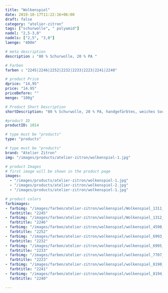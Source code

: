 ```yaml
---
title: "Wolkenspiel"
date: 2019-10-17T11:22:16+06:00
draft: false
category: "atelier-zitron"
tags: ["schurwolle", " polyamid"]	
nadel: "2,5-3,0" 
nadels: ["2,5", "3,0"] 
laenge: "400m"	

# meta description
description : "80 % Schurwolle, 20 % PA "

# Farben
farben : "2245|2246|2252|2232|2233|2223|2241|2240"

# product Price
dprice: "14,95"
price: "14.95"
priceBefore: ""
menge: "100g"

# Product Short Description
shortDescription: "80 % Schurwolle, 20 % PA, handgefärbtes, weiches Sockengarn"

#product ID
productID: 1014

# type must be "products"
type: "products"

# type must be "products"
brand: "Atelier Zitron"
img: "/images/products/atelier-zitron/wolkenspiel-1.jpg"   

# product Images
# first image will be shown in the product page
images:
  - "/images/products/atelier-zitron/wolkenspiel-1.jpg"
  - "/images/products/atelier-zitron/wolkenspiel-2.jpg"
  - "/images/products/atelier-zitron/wolkenspiel-1.jpg"

# product colors
farbimages:
- farbimg: "/images/farben/atelier-zitron/wolkenspiel/Wolkenspiel_1311_2245_1.jpg"	
  farbtitle: "2245"
- farbimg: "/images/farben/atelier-zitron/wolkenspiel/Wolkenspiel_1312_2246_1.jpg"	
  farbtitle: "2246"
- farbimg: "/images/farben/atelier-zitron/wolkenspiel/wolkenspiel_4590_2252_1.jpg"	
  farbtitle: "2252"
- farbimg: "/images/farben/atelier-zitron/wolkenspiel/wolkenspiel_6993_2232_1.jpg"	
  farbtitle: "2232"
- farbimg: "/images/farben/atelier-zitron/wolkenspiel/wolkenspiel_6995_2233_1.jpg"	
  farbtitle: "2233"
- farbimg: "/images/farben/atelier-zitron/wolkenspiel/wolkenspiel_7707_2223_1.jpg"	
  farbtitle: "2223"
- farbimg: "/images/farben/atelier-zitron/wolkenspiel/wolkenspiel_8190_2241_1.jpg"	
  farbtitle: "2241"
- farbimg: "/images/farben/atelier-zitron/wolkenspiel/wolkenspiel_8194_2240_1.jpg"	
  farbtitle: "2240"

---
```



